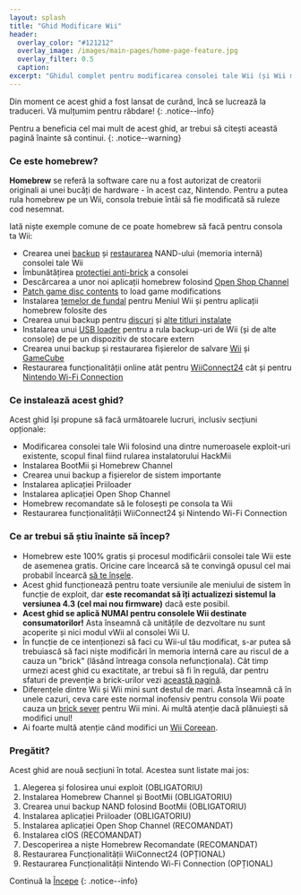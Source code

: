 ```yaml
---
layout: splash
title: "Ghid Modificare Wii"
header:
  overlay_color: "#121212"
  overlay_image: /images/main-pages/home-page-feature.jpg
  overlay_filter: 0.5
  caption:
excerpt: "Ghidul complet pentru modificarea consolei tale Wii (și Wii mini)."
---
```


Din moment ce acest ghid a fost lansat de curând, încă se lucrează la traduceri. Vă mulțumim pentru răbdare!
{: .notice--info}

Pentru a beneficia cel mai mult de acest ghid, ar trebui să citești această pagină înainte să continui.
{: .notice--warning}

### Ce este homebrew?

**Homebrew** se referă la software care nu a fost autorizat de creatorii originali ai unei bucăți de hardware - în acest caz, Nintendo. Pentru a putea rula homebrew pe un Wii, consola trebuie întâi să fie modificată să ruleze cod nesemnat.

Iată niște exemple comune de ce poate homebrew să facă pentru consola ta Wii:

+ Crearea unei [backup](bootmii) și [restaurarea](bootmiirecover) NAND-ului (memoria internă) consolei tale Wii
+ Îmbunătățirea [protecției anti-brick](priiloader) a consolei
+ Descărcarea a unor noi aplicații homebrew folosind [Open Shop Channel](osc)
+ [Patch game disc contents](https://wiki.hacks.guide/wiki/Wii:Riivolution) to load game modifications
+ Instalarea [temelor de fundal](themes) pentru Meniul Wii și pentru aplicații homebrew folosite des
+ Crearea unui backup pentru [discuri](dump-games) și [alte titluri instalate](dump-wads)
+ Instalarea unui [USB loader](wii-loaders) pentru a rula backup-uri de Wii (și de alte console) de pe un dispozitiv de stocare extern
+ Crearea unui backup și restaurarea fișierelor de salvare [Wii](wii-saves) și [GameCube](gcsaves)
+ Restaurarea funcționalității online atât pentru [WiiConnect24](wiiconnect24) cât și pentru [Nintendo Wi-Fi Connection](wiimmfi)

### Ce instalează acest ghid?

Acest ghid își propune să facă următoarele lucruri, inclusiv secțiuni opționale:

+ Modificarea consolei tale Wii folosind una dintre numeroasele exploit-uri existente, scopul final fiind rularea instalatorului HackMii
+ Instalarea BootMii și Homebrew Channel
+ Crearea unui backup a fișierelor de sistem importante
+ Instalarea aplicației Priiloader
+ Instalarea aplicației Open Shop Channel
+ Homebrew recomandate să le folosești pe consola ta Wii
+ Restaurarea funcționalității WiiConnect24 și Nintendo Wi-Fi Connection

### Ce ar trebui să știu înainte să încep?

+ Homebrew este 100% gratis și procesul modificării consolei tale Wii este de asemenea gratis. Oricine care încearcă să te convingă opusul cel mai probabil încearcă [să te înșele](https://hbc.hackmii.com/scam).
+ Acest ghid funcționează pentru toate versiunile ale meniului de sistem în funcție de exploit, dar **este recomandat să îți actualizezi sistemul la versiunea 4.3 (cel mai nou firmware)** dacă este posibil.
+ **Acest ghid se aplică NUMAI pentru consolele Wii destinate consumatorilor!** Asta înseamnă că unitățile de dezvoltare nu sunt acoperite și nici modul vWii al consolei Wii U.
+ În funcție de ce intenționezi să faci cu Wii-ul tău modificat, s-ar putea să trebuiască să faci niște modificări în memoria internă care au riscul de a cauza un "brick" (lăsând întreaga consola nefuncționala). Cât timp urmezi acest ghid cu exactitate, ar trebui să fi în regulă, dar pentru sfaturi de prevenție a brick-urilor vezi [această pagină](bricks#brick-prevention).
+ Diferențele dintre Wii și Wii mini sunt destul de mari. Asta înseamnă că în unele cazuri, ceva care este normal inofensiv pentru consola Wii poate cauza un [brick sever](bricks#wi-fi-brick) pentru Wii mini. Ai multă atenție dacă plănuiești să modifici unul!
+ Ai foarte multă atenție când modifici un [Wii Coreean](bricks#korean-kiierror-003-brick).

### Pregătit?

Acest ghid are nouă secțiuni în total. Acestea sunt listate mai jos:

1. Alegerea și folosirea unui exploit (OBLIGATORIU)
1. Instalarea Homebrew Channel și BootMii (OBLIGATORIU)
1. Crearea unui backup NAND folosind BootMii (OBLIGATORIU)
1. Instalarea aplicației Priiloader (OBLIGATORIU)
1. Instalarea aplicației Open Shop Channel (RECOMANDAT)
1. Instalarea cIOS (RECOMANDAT)
1. Descoperirea a niște Homebrew Recomandate (RECOMANDAT)
1. Restaurarea Funcționalității WiiConnect24 (OPȚIONAL)
1. Restaurarea Funcționalității Nintendo Wi-Fi Connection (OPȚIONAL)

Continuă la [Începe](get-started)
{: .notice--info}
